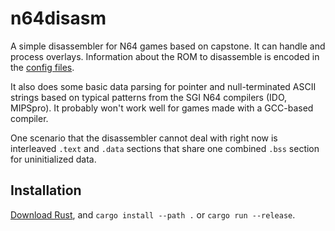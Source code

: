 # n64disasm

A simple disassembler for N64 games based on capstone. It can handle and process overlays. Information about the ROM to disassemble is encoded in the [config files](config/).

It also does some basic data parsing for pointer and null-terminated ASCII strings based on typical patterns from the SGI N64 compilers (IDO, MIPSpro). It probably won't work well for games made with a GCC-based compiler.

One scenario that the disassembler cannot deal with right now is interleaved `.text` and `.data` sections that share one combined `.bss` section for uninitialized data.

## Installation

[Download Rust](http://rustup.rs), and `cargo install --path .` or `cargo run --release`.
